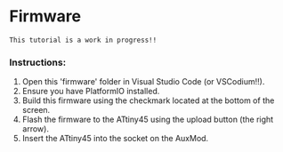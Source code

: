 # Firmware

`This tutorial is a work in progress!!`

### Instructions:

1. Open this 'firmware' folder in Visual Studio Code (or VSCodium!!). 
2. Ensure you have PlatformIO installed.
3. Build this firmware using the checkmark located at the bottom of the screen.
4. Flash the firmware to the ATtiny45 using the upload button (the right arrow).
5. Insert the ATtiny45 into the socket on the AuxMod.